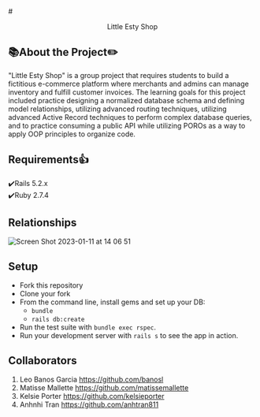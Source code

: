 

#<center>Little Esty Shop</center>

## :books:About the Project:pencil2:

"Little Esty Shop" is a group project that requires students to build a fictitious e-commerce platform where merchants and admins can manage inventory and fulfill customer invoices. The learning goals for this project included practice designing a normalized database schema and defining model relationships, utilizing advanced routing techniques, utilizing advanced Active Record techniques to perform complex database queries, and to practice consuming a public API while utilizing POROs as a way to apply OOP principles to organize code.

## Requirements:thumbsup:<br>
:heavy_check_mark:Rails 5.2.x<br>
:heavy_check_mark:Ruby 2.7.4

## Relationships
![Screen Shot 2023-01-11 at 14 06 51](https://user-images.githubusercontent.com/111314699/211917954-3dea4971-5d48-466c-a070-de0dd737127c.png)

## Setup

* Fork this repository
* Clone your fork
* From the command line, install gems and set up your DB:
    * `bundle`
    * `rails db:create`
* Run the test suite with `bundle exec rspec`.
* Run your development server with `rails s` to see the app in action.

## Collaborators

1. Leo Banos Garcia https://github.com/banosl
1. Matisse Mallette https://github.com/matissemallette
1. Kelsie Porter https://github.com/kelsieporter
1. Anhnhi Tran https://github.com/anhtran811
